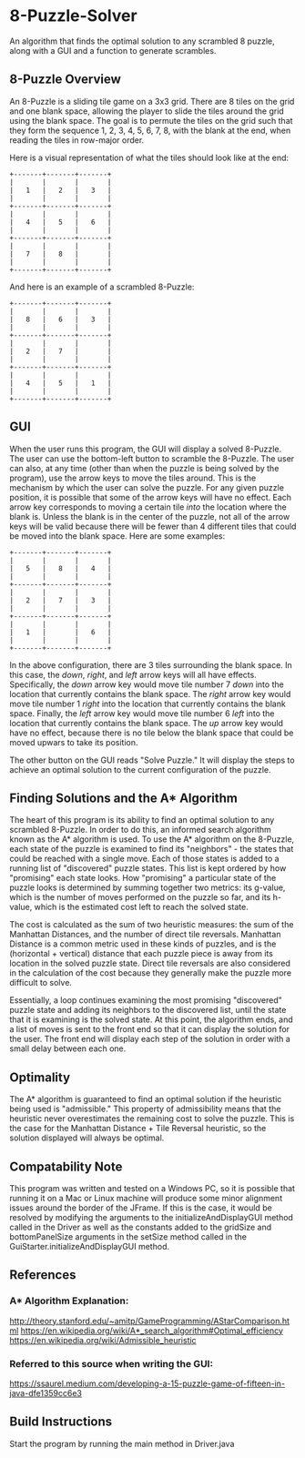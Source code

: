 # 8-Puzzle-Solver
An algorithm that finds the optimal solution to any scrambled 8 puzzle, along with a GUI and a function to generate scrambles.

## 8-Puzzle Overview
An 8-Puzzle is a sliding tile game on a 3x3 grid.  There are 8 tiles on the grid and one blank space, allowing the player
to slide the tiles around the grid using the blank space.  The goal is to permute the tiles on the grid such that
they form the sequence 1, 2, 3, 4, 5, 6, 7, 8, with the blank at the end, when reading the tiles in row-major order.

Here is a visual representation of what the tiles should look like at the end:

    +-------+-------+-------+
    |       |       |       |
    |   1   |   2   |   3   |
    |       |       |       |
    +-------+-------+-------+
    |       |       |       |
    |   4   |   5   |   6   |
    |       |       |       |
    +-------+-------+-------+
    |       |       |       |
    |   7   |   8   |       |
    |       |       |       |
    +-------+-------+-------+

And here is an example of a scrambled 8-Puzzle: 

    +-------+-------+-------+
    |       |       |       |
    |   8   |   6   |   3   |
    |       |       |       |
    +-------+-------+-------+
    |       |       |       |
    |   2   |   7   |       |
    |       |       |       |
    +-------+-------+-------+
    |       |       |       |
    |   4   |   5   |   1   |
    |       |       |       |
    +-------+-------+-------+

## GUI
When the user runs this program, the GUI will display a solved 8-Puzzle.  The user can use the bottom-left button
to scramble the 8-Puzzle.  The user can also, at any time (other than when the puzzle is being solved by the 
program), use the arrow keys to move the tiles around.  This is the mechanism by which the user can solve the
puzzle.  For any given puzzle position, it is possible that some of the arrow keys will have no effect.  Each arrow
key corresponds to moving a certain tile *into* the location where the blank is.  Unless the blank is in the 
center of the puzzle, not all of the arrow keys will be valid because there will be fewer than 4 different tiles
that could be moved into the blank space.  Here are some examples: 

    +-------+-------+-------+
    |       |       |       |
    |   5   |   8   |   4   |
    |       |       |       |
    +-------+-------+-------+
    |       |       |       |
    |   2   |   7   |   3   |
    |       |       |       |
    +-------+-------+-------+
    |       |       |       |
    |   1   |       |   6   |
    |       |       |       |
    +-------+-------+-------+

In the above configuration, there are 3 tiles surrounding the blank space.  In this case, the *down*, *right*, and
*left* arrow keys will all have effects.  Specifically, the *down* arrow key would move tile number 7 *down* into the
location that currently contains the blank space.  The *right* arrow key would move tile number 1 *right* into the 
location that currently contains the blank space.  Finally, the *left* arrow key would move tile number 6 *left*
into the location that currently contains the blank space.  The *up* arrow key would have no effect, because there
is no tile below the blank space that could be moved upwars to take its position.  

The other button on the GUI reads "Solve Puzzle."  It will display the steps to achieve an optimal solution to the
current configuration of the puzzle.  

## Finding Solutions and the A* Algorithm
The heart of this program is its ability to find an optimal solution to any scrambled 8-Puzzle.  In order to do this,
an informed search algorithm known as the A* algorithm is used.  To use the A* algorithm on the 8-Puzzle, each state
of the puzzle is examined to find its "neighbors" - the states that could be reached with a single move.  Each of those
states is added to a running list of "discovered" puzzle states.  This list is kept ordered by how "promising" each state
looks.  How "promising" a particular state of the puzzle looks is determined by summing together two metrics: its g-value,
which is the number of moves performed on the puzzle so far, and its h-value, which is the estimated cost left to reach
the solved state.

The cost is calculated as the sum of two heuristic measures: the sum of the Manhattan Distances, and the number of direct
tile reversals.  Manhattan Distance is a common metric used in these kinds of puzzles, and is the (horizontal + vertical)
distance that each puzzle piece is away from its location in the solved puzzle state.  Direct tile reversals are also 
considered in the calculation of the cost because they generally make the puzzle more difficult to solve.  

Essentially, a loop continues examining the most promising "discovered" puzzle state and adding its neighbors to the 
discovered list, until the state that it is examining is the solved state.  At this point, the algorithm ends, and a
list of moves is sent to the front end so that it can display the solution for the user.  The front end will display
each step of the solution in order with a small delay between each one.

## Optimality
The A* algorithm is guaranteed to find an optimal solution if the heuristic being used is "admissible."  This property
of admissibility means that the heuristic never overestimates the remaining cost to solve the puzzle.  This is the case
for the Manhattan Distance + Tile Reversal heuristic, so the solution displayed will always be optimal.

## Compatability Note
This program was written and tested on a Windows PC, so it is possible that running it on a Mac or Linux machine will
produce some minor alignment issues around the border of the JFrame.  If this is the case, it would be resolved by 
modifying the arguments to the initializeAndDisplayGUI method called in the Driver as well as the constants added to
the gridSize and bottomPanelSize arguments in the setSize method called in the GuiStarter.initializeAndDisplayGUI
method.

## References

### A* Algorithm Explanation: 
http://theory.stanford.edu/~amitp/GameProgramming/AStarComparison.html
https://en.wikipedia.org/wiki/A*_search_algorithm#Optimal_efficiency
https://en.wikipedia.org/wiki/Admissible_heuristic

### Referred to this source when writing the GUI: 
https://ssaurel.medium.com/developing-a-15-puzzle-game-of-fifteen-in-java-dfe1359cc6e3

## Build Instructions

Start the program by running the main method in Driver.java

